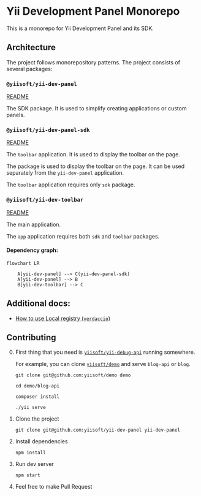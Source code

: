 # Yii Development Panel Monorepo

This is a monorepo for Yii Development Panel and its SDK.


## Architecture

The project follows monorepository patterns. The project consists of several packages:

### `@yiisoft/yii-dev-panel`

[README](packages/yii-dev-panel/README.md)

The SDK package. It is used to simplify creating applications or custom panels.

### `@yiisoft/yii-dev-panel-sdk`

[README](packages/yii-dev-panel-sdk/README.md)

The `toolbar` application. It is used to display the toolbar on the page.

The package is used to display the toolbar on the page. It can be used separately from the `yii-dev-panel` application.


The `toolbar` application requires only `sdk` package.

### `@yiisoft/yii-dev-toolbar`

[README](packages/yii-dev-toolbar/README.md)

The main application.

The `app` application requires both `sdk` and `toolbar` packages.

#### Dependency graph:

```mermaid
flowchart LR

    A[yii-dev-panel] --> C(yii-dev-panel-sdk)
    A[yii-dev-panel] --> B
    B[yii-dev-toolbar] --> C
```

## Additional docs:

- [How to use Local registry (`verdaccio`)](docs/local_registry.md)

## Contributing

0. First thing that you need is [`yiisoft/yii-debug-api`](https://github.com/yiisoft/yii-debug-api) running somewhere.

   For example, you can clone [`yiisoft/demo`](https://github.com/yiisoft/demo) and serve `blog-api` or `blog`.

   ```shell
   git clone git@github.com:yiisoft/demo demo
   ```

   ```shell
   cd demo/blog-api
   ```

   ```shell
   composer install
   ```

   ```shell
   ./yii serve
   ```

1. Clone the project

   ```shell
   git clone git@github.com:yiisoft/yii-dev-panel yii-dev-panel
   ```

2. Install dependencies

   ```shell
   npm install
   ```

3. Run dev server

   ```shell
   npm start
   ```

4. Feel free to make Pull Request
